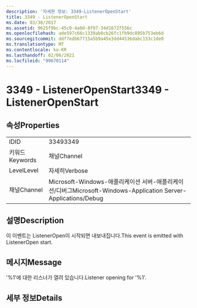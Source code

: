 ```yaml
---
description: '자세한 정보: 3349-ListenerOpenStart'
title: 3349 - ListenerOpenStart
ms.date: 03/30/2017
ms.assetid: 9625f9bc-45c0-4a0d-8f97-34d1672f556c
ms.openlocfilehash: ade597c66c1339ab0cb26fc1fb9dc895b753eb6d
ms.sourcegitcommit: ddf7edb67715a5b9a45e3dd44536dabc153c1de0
ms.translationtype: MT
ms.contentlocale: ko-KR
ms.lasthandoff: 02/06/2021
ms.locfileid: "99670114"
---
```

# <a name="3349---listeneropenstart"></a><span data-ttu-id="f310c-103">3349 - ListenerOpenStart</span><span class="sxs-lookup"><span data-stu-id="f310c-103">3349 - ListenerOpenStart</span></span>

## <a name="properties"></a><span data-ttu-id="f310c-104">속성</span><span class="sxs-lookup"><span data-stu-id="f310c-104">Properties</span></span>  
  
|||  
|-|-|  
|<span data-ttu-id="f310c-105">ID</span><span class="sxs-lookup"><span data-stu-id="f310c-105">ID</span></span>|<span data-ttu-id="f310c-106">3349</span><span class="sxs-lookup"><span data-stu-id="f310c-106">3349</span></span>|  
|<span data-ttu-id="f310c-107">키워드</span><span class="sxs-lookup"><span data-stu-id="f310c-107">Keywords</span></span>|<span data-ttu-id="f310c-108">채널</span><span class="sxs-lookup"><span data-stu-id="f310c-108">Channel</span></span>|  
|<span data-ttu-id="f310c-109">Level</span><span class="sxs-lookup"><span data-stu-id="f310c-109">Level</span></span>|<span data-ttu-id="f310c-110">자세히</span><span class="sxs-lookup"><span data-stu-id="f310c-110">Verbose</span></span>|  
|<span data-ttu-id="f310c-111">채널</span><span class="sxs-lookup"><span data-stu-id="f310c-111">Channel</span></span>|<span data-ttu-id="f310c-112">Microsoft-Windows-애플리케이션 서버-애플리케이션/디버그</span><span class="sxs-lookup"><span data-stu-id="f310c-112">Microsoft-Windows-Application Server-Applications/Debug</span></span>|  
  
## <a name="description"></a><span data-ttu-id="f310c-113">설명</span><span class="sxs-lookup"><span data-stu-id="f310c-113">Description</span></span>  

 <span data-ttu-id="f310c-114">이 이벤트는 ListenerOpen이 시작되면 내보내집니다.</span><span class="sxs-lookup"><span data-stu-id="f310c-114">This event is emitted with ListenerOpen start.</span></span>  
  
## <a name="message"></a><span data-ttu-id="f310c-115">메시지</span><span class="sxs-lookup"><span data-stu-id="f310c-115">Message</span></span>  

 <span data-ttu-id="f310c-116">'%1'에 대한 리스너가 열려 있습니다.</span><span class="sxs-lookup"><span data-stu-id="f310c-116">Listener opening for '%1'.</span></span>  
  
## <a name="details"></a><span data-ttu-id="f310c-117">세부 정보</span><span class="sxs-lookup"><span data-stu-id="f310c-117">Details</span></span>
